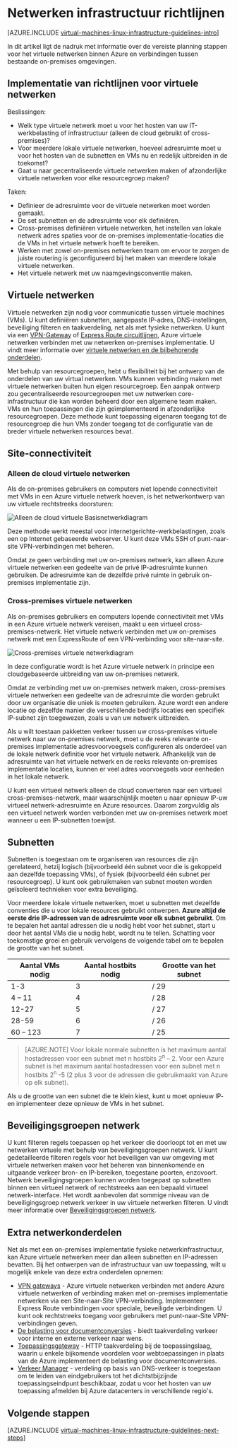 <properties
    pageTitle="Richtlijnen voor infrastructuur netwerkproblemen | Microsoft Azure"
    description="Meer informatie over de belangrijkste ontwerpen en implementeren richtlijnen voor het implementeren van virtuele netwerken in Azure infrastructuurservices."
    documentationCenter=""
    services="virtual-machines-linux"
    authors="iainfoulds"
    manager="timlt"
    editor=""
    tags="azure-resource-manager"/>

<tags
    ms.service="virtual-machines-linux"
    ms.workload="infrastructure-services"
    ms.tgt_pltfrm="vm-linux"
    ms.devlang="na"
    ms.topic="article"
    ms.date="09/08/2016"
    ms.author="iainfou"/>

# <a name="networking-infrastructure-guidelines"></a>Netwerken infrastructuur richtlijnen

[AZURE.INCLUDE [virtual-machines-linux-infrastructure-guidelines-intro](../../includes/virtual-machines-linux-infrastructure-guidelines-intro.md)] 

In dit artikel ligt de nadruk met informatie over de vereiste planning stappen voor het virtuele netwerken binnen Azure en verbindingen tussen bestaande on-premises omgevingen.


## <a name="implementation-guidelines-for-virtual-networks"></a>Implementatie van richtlijnen voor virtuele netwerken

Beslissingen:

- Welk type virtuele netwerk moet u voor het hosten van uw IT-werkbelasting of infrastructuur (alleen de cloud gebruikt of cross-premises)?
- Voor meerdere lokale virtuele netwerken, hoeveel adresruimte moet u voor het hosten van de subnetten en VMs nu en redelijk uitbreiden in de toekomst?
- Gaat u naar gecentraliseerde virtuele netwerken maken of afzonderlijke virtuele netwerken voor elke resourcegroep maken?

Taken:

- Definieer de adresruimte voor de virtuele netwerken moet worden gemaakt.
- De set subnetten en de adresruimte voor elk definiëren.
- Cross-premises definiëren virtuele netwerken, het instellen van lokale netwerk adres spaties voor de on-premises implementatie-locaties die de VMs in het virtuele netwerk hoeft te bereiken.
- Werken met zowel on-premises netwerken team om ervoor te zorgen de juiste routering is geconfigureerd bij het maken van meerdere lokale virtuele netwerken.
- Het virtuele netwerk met uw naamgevingsconventie maken.


## <a name="virtual-networks"></a>Virtuele netwerken

Virtuele netwerken zijn nodig voor communicatie tussen virtuele machines (VMs). U kunt definiëren subnetten, aangepaste IP-adres, DNS-instellingen, beveiliging filteren en taakverdeling, net als met fysieke netwerken. U kunt via een [VPN-Gateway](../vpn-gateway/vpn-gateway-about-vpngateways.md) of [Express Route circuitlijnen](../expressroute/expressroute-introduction.md), Azure virtuele netwerken verbinden met uw netwerken on-premises implementatie. U vindt meer informatie over [virtuele netwerken en de bijbehorende onderdelen](../virtual-network/virtual-networks-overview.md).

Met behulp van resourcegroepen, hebt u flexibiliteit bij het ontwerp van de onderdelen van uw virtual netwerken. VMs kunnen verbinding maken met virtuele netwerken buiten hun eigen resourcegroep. Een aanpak ontwerp zou gecentraliseerde resourcegroepen met uw netwerken core-infrastructuur die kan worden beheerd door een algemene team maken. VMs en hun toepassingen die zijn geïmplementeerd in afzonderlijke resourcegroepen. Deze methode kunt toepassing eigenaren toegang tot de resourcegroep die hun VMs zonder toegang tot de configuratie van de breder virtuele netwerken resources bevat.

## <a name="site-connectivity"></a>Site-connectiviteit

### <a name="cloud-only-virtual-networks"></a>Alleen de cloud virtuele netwerken
Als de on-premises gebruikers en computers niet lopende connectiviteit met VMs in een Azure virtuele netwerk hoeven, is het netwerkontwerp van uw virtuele rechtstreeks doorsturen:

![Alleen de cloud virtuele Basisnetwerkdiagram](./media/virtual-machines-common-infrastructure-service-guidelines/vnet01.png)

Deze methode werkt meestal voor internetgerichte-werkbelastingen, zoals een op Internet gebaseerde webserver. U kunt deze VMs SSH of punt-naar-site VPN-verbindingen met beheren.

Omdat ze geen verbinding met uw on-premises netwerk, kan alleen Azure virtuele netwerken een gedeelte van de privé IP-adresruimte kunnen gebruiken. De adresruimte kan de dezelfde privé ruimte in gebruik on-premises implementatie zijn.


### <a name="cross-premises-virtual-networks"></a>Cross-premises virtuele netwerken
Als on-premises gebruikers en computers lopende connectiviteit met VMs in een Azure virtuele netwerk vereisen, maakt u een virtueel cross-premises-netwerk. Het virtuele netwerk verbinden met uw on-premises netwerk met een ExpressRoute of een VPN-verbinding voor site-naar-site.

![Cross-premises virtuele netwerkdiagram](./media/virtual-machines-common-infrastructure-service-guidelines/vnet02.png)

In deze configuratie wordt is het Azure virtuele netwerk in principe een cloudgebaseerde uitbreiding van uw on-premises netwerk.

Omdat ze verbinding met uw on-premises netwerk maken, cross-premises virtuele netwerken een gedeelte van de adresruimte die worden gebruikt door uw organisatie die uniek is moeten gebruiken. Azure wordt een andere locatie op dezelfde manier die verschillende bedrijfs locaties een specifiek IP-subnet zijn toegewezen, zoals u van uw netwerk uitbreiden.

Als u wilt toestaan pakketten verkeer tussen uw cross-premises virtuele netwerk naar uw on-premises netwerk, moet u de reeks relevante on-premises implementatie adresvoorvoegsels configureren als onderdeel van de lokale netwerk definitie voor het virtuele netwerk. Afhankelijk van de adresruimte van het virtuele netwerk en de reeks relevante on-premises implementatie locaties, kunnen er veel adres voorvoegsels voor eenheden in het lokale netwerk.

U kunt een virtueel netwerk alleen de cloud converteren naar een virtueel cross-premises-netwerk, maar waarschijnlijk moeten u naar opnieuw IP-uw virtueel netwerk-adresruimte en Azure resources. Daarom zorgvuldig als een virtueel netwerk worden verbonden met uw on-premises netwerk moet wanneer u een IP-subnetten toewijst.

## <a name="subnets"></a>Subnetten
Subnetten is toegestaan om te organiseren van resources die zijn gerelateerd, hetzij logisch (bijvoorbeeld één subnet voor die is gekoppeld aan dezelfde toepassing VMs), of fysiek (bijvoorbeeld één subnet per resourcegroep). U kunt ook gebruikmaken van subnet moeten worden geïsoleerd technieken voor extra beveiliging.

Voor meerdere lokale virtuele netwerken, moet u subnetten met dezelfde conventies die u voor lokale resources gebruikt ontwerpen. **Azure altijd de eerste drie IP-adressen van de adresruimte voor elk subnet gebruikt**. Om te bepalen het aantal adressen die u nodig hebt voor het subnet, start u door het aantal VMs die u nodig hebt, wordt nu te tellen. Schatting voor toekomstige groei en gebruik vervolgens de volgende tabel om te bepalen de grootte van het subnet.

Aantal VMs nodig | Aantal hostbits nodig | Grootte van het subnet
--- | --- | ---
1-3 | 3 | / 29
4 – 11     | 4 | / 28
12-27 | 5 | / 27
28-59 | 6 | / 26
60 – 123 | 7 | / 25

> [AZURE.NOTE] Voor lokale normale subnetten is het maximum aantal hostadressen voor een subnet met n hostbits 2<sup>n</sup> – 2. Voor een Azure subnet is het maximum aantal hostadressen voor een subnet met n hostbits 2<sup>n</sup> -5 (2 plus 3 voor de adressen die gebruikmaakt van Azure op elk subnet).

Als u de grootte van een subnet die te klein kiest, kunt u moet opnieuw IP- en implementeer deze opnieuw de VMs in het subnet.


## <a name="network-security-groups"></a>Beveiligingsgroepen netwerk
U kunt filteren regels toepassen op het verkeer die doorloopt tot en met uw netwerken virtuele met behulp van beveiligingsgroepen netwerk. U kunt gedetailleerde filteren regels voor het beveiligen van uw omgeving met virtuele netwerken maken voor het beheren van binnenkomende en uitgaande verkeer bron- en IP-bereiken, toegestane poorten, enzovoort. Netwerk beveiligingsgroepen kunnen worden toegepast op subnetten binnen een virtueel netwerk of rechtstreeks aan een bepaald virtueel netwerk-interface. Het wordt aanbevolen dat sommige niveau van de beveiligingsgroep netwerk verkeer in uw virtuele netwerken filteren. U vindt meer informatie over [Beveiligingsgroepen netwerk](../virtual-network/virtual-networks-nsg.md).


## <a name="additional-network-components"></a>Extra netwerkonderdelen
Net als met een on-premises implementatie fysieke netwerkinfrastructuur, kan Azure virtuele netwerken meer dan alleen subnetten en IP-adressen bevatten. Bij het ontwerpen van de infrastructuur van uw toepassing, wilt u mogelijk enkele van deze extra onderdelen opnemen:

- [VPN gateways](../vpn-gateway/vpn-gateway-about-vpngateways.md) - Azure virtuele netwerken verbinden met andere Azure virtuele netwerken of verbinding maken met on-premises implementatie netwerken via een Site-naar-Site VPN-verbinding. Implementeer Express Route verbindingen voor speciale, beveiligde verbindingen. U kunt ook rechtstreeks toegang voor gebruikers met punt-naar-Site VPN-verbindingen geven.
- [De belasting voor documentconversies](../load-balancer/load-balancer-overview.md) - biedt taakverdeling verkeer voor interne en externe verkeer naar wens.
- [Toepassingsgateway](../application-gateway/application-gateway-introduction.md) - HTTP taakverdeling bij de toepassingslaag, waarin u enkele bijkomende voordelen voor webtoepassingen in plaats van de Azure implementeert de belasting voor documentconversies.
- [Verkeer Manager](../traffic-manager/traffic-manager-overview.md) - verdeling op basis van DNS-verkeer is toegestaan om te leiden van eindgebruikers tot het dichtstbijzijnde toepassingseindpunt beschikbaar, zodat u voor het hosten van uw toepassing afmelden bij Azure datacenters in verschillende regio's.


## <a name="next-steps"></a>Volgende stappen

[AZURE.INCLUDE [virtual-machines-linux-infrastructure-guidelines-next-steps](../../includes/virtual-machines-linux-infrastructure-guidelines-next-steps.md)] 